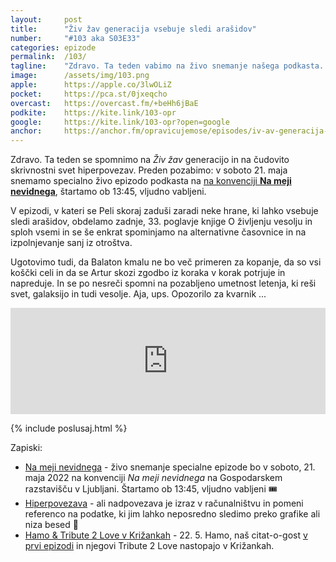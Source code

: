 ```yaml
---
layout: 	post
title:  	"Živ žav generacija vsebuje sledi arašidov"
number: 	"#103 aka S03E33"
categories:	epizode
permalink:	/103/
tagline: 	"Zdravo. Ta teden vabimo na živo snemanje našega podkasta. Le to se bo zgodilo 21. 05. ob 13:45 na Gospodarskem razstavišču, v okviru konvencije Na meji nevidnega. Vabljeni."
image:		/assets/img/103.png
apple:		https://apple.co/3lwOLiZ
pocket:		https://pca.st/0jxeqcho
overcast:	https://overcast.fm/+beHh6jBaE
podkite:	https://kite.link/103-opr
google:		https://kite.link/103-opr?open=google
anchor:		https://anchor.fm/opravicujemose/episodes/iv-av-generacija-vsebuje-sledi-araidov-e1iiouu
---
```


Zdravo. Ta teden se spomnimo na _Živ žav_ generacijo in na čudovito skrivnostni svet hiperpovezav. Preden pozabimo: v soboto 21. maja snemamo specialno živo epizodo podkasta na [na konvenciji **Na meji nevidnega**](https://nmn.si/program-2022/), štartamo ob 13:45, vljudno vabljeni. 

V epizodi, v kateri se Peli skoraj zaduši zaradi neke hrane, ki lahko vsebuje sledi arašidov, obdelamo zadnje, 33. poglavje knjige O življenju vesolju in sploh vsemi in se še enkrat spominjamo na alternativne časovnice in na izpolnjevanje sanj iz otroštva.

Ugotovimo tudi, da Balaton kmalu ne bo več primeren za kopanje, da so vsi koščki celi in da se Artur skozi zgodbo iz koraka v korak potrjuje in napreduje. In se po nesreči spomni na pozabljeno umetnost letenja, ki reši svet, galaksijo in tudi vesolje. Aja, ups. Opozorilo za kvarnik ... 

<iframe src="https://www.listennotes.com/podcasts/opravičujemo-se-za/živ-žav-generacija-vsebuje-IjTexzMWy-X/embed/" height="170px" width="100%" style="width: 1px; min-width: 100%;" loading="lazy" frameborder="0" scrolling="no"></iframe>

{% include poslusaj.html %}

Zapiski:
- [Na meji nevidnega](https://nmn.si/program-2022/) - živo snemanje specialne epizode bo v soboto, 21. maja 2022 na konvenciji _Na meji nevidnega_ na Gospodarskem razstavišču v Ljubljani. Štartamo ob 13:45, vljudno vabljeni 🎟
- [Hiperpovezava](https://sl.wikipedia.org/wiki/Hiperpovezava) - ali nadpovezava je izraz v računalništvu in pomeni referenco na podatke, ki jim lahko neposredno sledimo preko grafike ali niza besed 🔗 
- [Hamo & Tribute 2 Love v Križankah](https://www.eventim.si/si/vstopnice/hamo-tribute-2-love-ljubljana-krizanke-578431/event.html) -  22. 5. Hamo, naš citat-o-gost [v prvi epizodi](https://opravicujemo.se/001/) in njegovi Tribute 2 Love nastopajo v Križankah.